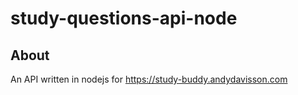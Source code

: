 # study-questions-api-node

## About
An API written in nodejs for https://study-buddy.andydavisson.com